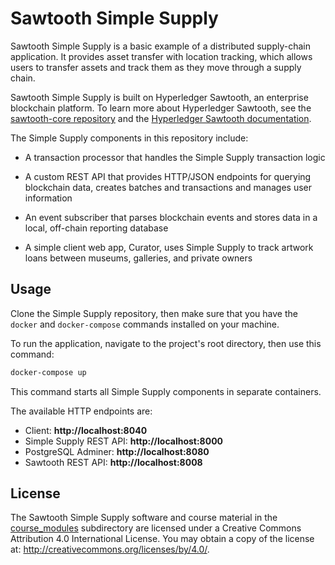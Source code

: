 # Sawtooth Simple Supply

Sawtooth Simple Supply is a basic example of a distributed supply-chain
application. It provides asset transfer with location tracking, which allows
users to transfer assets and track them as they move through a supply chain.

Sawtooth Simple Supply is built on Hyperledger Sawtooth, an enterprise
blockchain platform. To learn more about Hyperledger Sawtooth, see the
[sawtooth-core repository](https://github.com/hyperledger/sawtooth-core) and the
[Hyperledger Sawtooth documentation](https://sawtooth.hyperledger.org/docs/).

The Simple Supply components in this repository include:

- A transaction processor that handles the Simple Supply transaction logic

- A custom REST API that provides HTTP/JSON endpoints for querying blockchain
  data, creates batches and transactions and manages user information

- An event subscriber that parses blockchain events and stores data in a local,
  off-chain reporting database

- A simple client web app, Curator, uses Simple Supply to track artwork
  loans between museums, galleries, and private owners

## Usage


Clone the Simple Supply repository, then make sure that you have the `docker`
and `docker-compose` commands installed on your machine.

To run the application, navigate to the project's root directory, then use
this command:

```bash
docker-compose up
```

This command starts all Simple Supply components in separate containers.

The available HTTP endpoints are:
- Client: **http://localhost:8040**
- Simple Supply REST API: **http://localhost:8000**
- PostgreSQL Adminer: **http://localhost:8080**
- Sawtooth REST API: **http://localhost:8008**

## License

The Sawtooth Simple Supply software and course material in the
[course_modules](course_modules) subdirectory are licensed under a
Creative Commons Attribution 4.0 International License.  You may obtain a copy
of the license at: http://creativecommons.org/licenses/by/4.0/.
